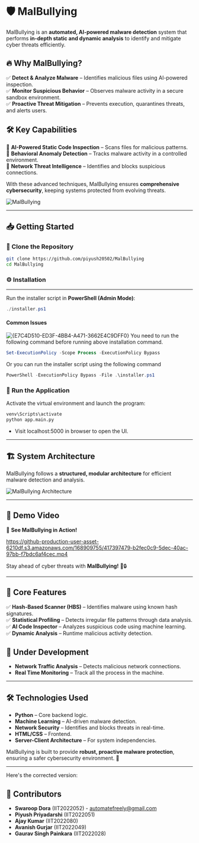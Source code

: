 # 🛡️ **MalBullying**  

MalBullying is an **automated, AI-powered malware detection** system that performs **in-depth static and dynamic analysis** to identify and mitigate cyber threats efficiently.  

## 🔥 Why MalBullying?  
✅ **Detect & Analyze Malware** – Identifies malicious files using AI-powered inspection.  
✅ **Monitor Suspicious Behavior** – Observes malware activity in a secure sandbox environment.  
✅ **Proactive Threat Mitigation** – Prevents execution, quarantines threats, and alerts users.  

## 🛠️ **Key Capabilities**  
🔹 **AI-Powered Static Code Inspection** – Scans files for malicious patterns.  
🔹 **Behavioral Anomaly Detection** – Tracks malware activity in a controlled environment.  
🔹 **Network Threat Intelligence** – Identifies and blocks suspicious connections.  

With these advanced techniques, MalBullying ensures **comprehensive cybersecurity**, keeping systems protected from evolving threats.  

![MalBullying](https://github.com/user-attachments/assets/6399e842-842f-486a-a9ab-47fe3b497d38)  

---

## 📥 **Getting Started**  

### 🔹 Clone the Repository  
```sh
git clone https://github.com/piyush20502/MalBullying
cd MalBullying
```

### ⚙️ **Installation**  
---
Run the installer script in **PowerShell (Admin Mode)**:  
```powershell
./installer.ps1
```

#### Common Issues
![{E7C4D510-ED3F-4BB4-A471-3662E4C9DFF0}](https://github.com/user-attachments/assets/9158b0df-de0d-4c20-8ad7-89111fb7399d)
You need to run the following command before running above installation command.
```powershell
Set-ExecutionPolicy -Scope Process -ExecutionPolicy Bypass
```
Or you can run the installer script using the following command
```powershell
PowerShell -ExecutionPolicy Bypass -File .\installer.ps1
```

### 🚀 **Run the Application**  
Activate the virtual environment and launch the program:  
```sh
venv\Scripts\activate
python app.main.py
```
- Visit localhost:5000 in browser to open the UI.
---

## 🏗️ **System Architecture**  
MalBullying follows a **structured, modular architecture** for efficient malware detection and analysis.  

![MalBullying Architecture](https://github.com/user-attachments/assets/a4605c6a-c1e4-42e4-af78-b94e03e273eb)  

---

## 🎥 **Demo Video**  
🚀 **See MalBullying in Action!** 

https://github-production-user-asset-6210df.s3.amazonaws.com/168909755/417397479-b2fec0c9-5dec-40ac-97bb-f7bdc6af4cec.mp4 

Stay ahead of cyber threats with **MalBullying!** 🚀🔒  

---

## 📌 **Core Features**  
✅ **Hash-Based Scanner (HBS)** – Identifies malware using known hash signatures.  
✅ **Statistical Profiling** – Detects irregular file patterns through data analysis.  
✅ **AI Code Inspector** – Analyzes suspicious code using machine learning.  
✅ **Dynamic Analysis** – Runtime malicious activity detection.  

## 📌 **Under Development** 
- **Network Traffic Analysis** – Detects malicious network connections.
- **Real Time Monitoring** – Track all the process in the machine.   
---

## 🛠️ **Technologies Used**  
- **Python** – Core backend logic.  
- **Machine Learning** – AI-driven malware detection.  
- **Network Security** – Identifies and blocks threats in real-time.  
- **HTML/CSS** – Frontend.  
- **Server-Client Architecture** – For system independencies.  

MalBullying is built to provide **robust, proactive malware protection**, ensuring a safer cybersecurity environment. 🚀  

---

Here's the corrected version:

## 👥 **Contributors**
- **Swaroop Dora** (IIT2022052) - automatefreely@gmail.com
- **Piyush Priyadarshi** (IIT2022051)
- **Ajay Kumar** (IIT2022080)
- **Avanish Gurjar** (IIT2022049)
- **Gaurav Singh Painkara** (IIT2022028)

